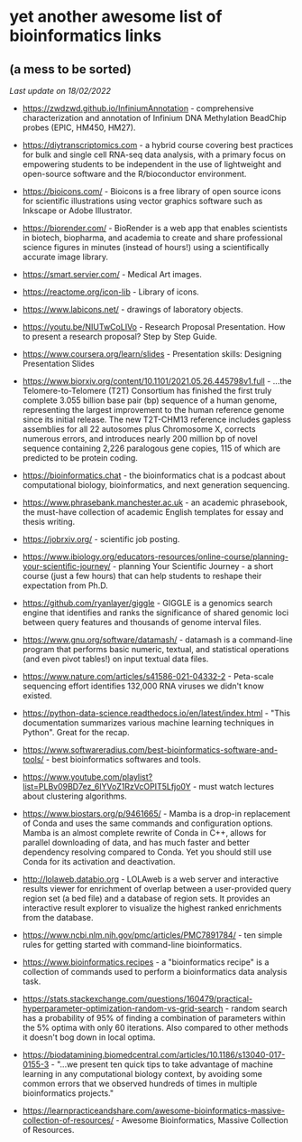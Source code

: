 yet another awesome list of bioinformatics links 
===============================================
(a mess to be sorted)
---------------------

_Last update on 18/02/2022_

* https://zwdzwd.github.io/InfiniumAnnotation - comprehensive characterization and annotation of Infinium DNA 
Methylation BeadChip probes (EPIC, HM450, HM27).

* https://diytranscriptomics.com - a hybrid course covering best practices for bulk and single cell RNA-seq 
data analysis, with a primary focus on empowering students to be independent in the use of lightweight and 
open-source software and the R/bioconductor environment.

* https://bioicons.com/ - Bioicons is a free library of open source icons for scientific illustrations using 
vector graphics software such as Inkscape or Adobe Illustrator.

* https://biorender.com/ - BioRender is a web app that enables scientists in biotech, biopharma, and academia 
to create and share professional science figures in minutes (instead of hours!) using a scientifically 
accurate image library.

* https://smart.servier.com/ - Medical Art images.

* https://reactome.org/icon-lib - Library of icons.

* https://www.labicons.net/ - drawings of laboratory objects.

* https://youtu.be/NIUTwCoLIVo - Research Proposal Presentation. How to present a research proposal? Step by 
Step Guide.

* https://www.coursera.org/learn/slides - Presentation skills: Designing Presentation Slides

* https://www.biorxiv.org/content/10.1101/2021.05.26.445798v1.full - ...the Telomere-to-Telomere (T2T) 
Consortium has finished the first truly complete 3.055 billion base pair (bp) sequence of a human genome, 
representing the largest improvement to the human reference genome since its initial release. The new 
T2T-CHM13 reference includes gapless assemblies for all 22 autosomes plus Chromosome X, corrects numerous 
errors, and introduces nearly 200 million bp of novel sequence containing 2,226 paralogous gene copies, 115 of 
which are predicted to be protein coding.

* https://bioinformatics.chat - the bioinformatics chat is a podcast about computational biology, 
bioinformatics, and next generation sequencing.

* https://www.phrasebank.manchester.ac.uk - an academic phrasebook, the must-have collection of academic English 
templates for essay and thesis writing.

* https://jobrxiv.org/ - scientific job posting.

* https://www.ibiology.org/educators-resources/online-course/planning-your-scientific-journey/ - planning Your 
Scientific Journey - a short course (just a few hours) that can help students to reshape their expectation from 
Ph.D.

* https://github.com/ryanlayer/giggle - GIGGLE is a genomics search engine that identifies and ranks the 
significance of shared genomic loci between query features and thousands of genome interval files.

* https://www.gnu.org/software/datamash/ - datamash is a command-line program that performs basic numeric, 
textual, and statistical operations (and even pivot tables!) on input textual data files.

* https://www.nature.com/articles/s41586-021-04332-2 - Peta-scale sequencing effort identifies 132,000 RNA 
viruses we didn't know existed.

* https://python-data-science.readthedocs.io/en/latest/index.html - "This documentation summarizes various 
machine learning techniques in Python". Great for the recap.

* https://www.softwareradius.com/best-bioinformatics-software-and-tools/ - best bioinformatics softwares and 
tools.

* https://www.youtube.com/playlist?list=PLBv09BD7ez_6lYVoZ1RzVcOPIT5Lfjo0Y - must watch lectures about 
clustering algorithms.

* https://www.biostars.org/p/9461665/ - Mamba is a drop-in replacement of Conda and uses the same commands and 
configuration options. Mamba is an almost complete rewrite of Conda in C++, allows for parallel downloading of 
data, and has much faster and better dependency resolving compared to Conda. Yet you should still use Conda 
for its activation and deactivation.

* http://lolaweb.databio.org - LOLAweb is a web server and interactive results viewer for enrichment of 
overlap between a user-provided query region set (a bed file) and a database of region sets. It provides an 
interactive result explorer to visualize the highest ranked enrichments from the database.

* https://www.ncbi.nlm.nih.gov/pmc/articles/PMC7891784/ - ten simple rules for getting started with 
command-line bioinformatics.

* https://www.bioinformatics.recipes - a "bioinformatics recipe" is a collection of commands used to perform
a bioinformatics data analysis task.

* https://stats.stackexchange.com/questions/160479/practical-hyperparameter-optimization-random-vs-grid-search -
random search has a probability of 95% of finding a combination of parameters within the 5% optima with only 
60 iterations. Also compared to other methods it doesn't bog down in local optima.

* https://biodatamining.biomedcentral.com/articles/10.1186/s13040-017-0155-3 - "...we present ten quick tips 
to take advantage of machine learning in any computational biology context, by avoiding some common errors 
that we observed hundreds of times in multiple bioinformatics projects."

* https://learnpracticeandshare.com/awesome-bioinformatics-massive-collection-of-resources/ - Awesome Bioinformatics,
Massive Collection of Resources.
